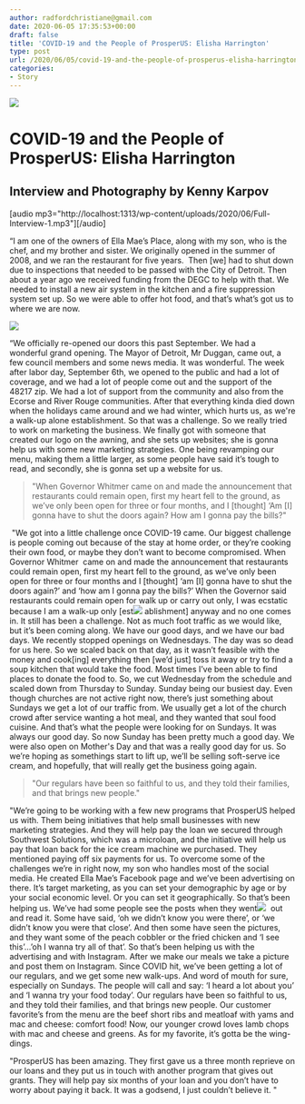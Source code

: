 ```yaml
---
author: radfordchristiane@gmail.com
date: 2020-06-05 17:35:53+00:00
draft: false
title: 'COVID-19 and the People of ProsperUS: Elisha Harrington'
type: post
url: /2020/06/05/covid-19-and-the-people-of-prosperus-elisha-harrington/
categories:
- Story
---
```


![](http://localhost:1313/wp-content/uploads/2020/06/KAR41351_InPixio-300x200.jpg)





# COVID-19 and the People of ProsperUS: Elisha Harrington




## Interview and Photography by Kenny Karpov




[audio mp3="http://localhost:1313/wp-content/uploads/2020/06/Full-Interview-1.mp3"][/audio]



“I am one of the owners of Ella Mae’s Place, along with my son, who is the chef, and my brother and sister. We originally opened in the summer of 2008, and we ran the restaurant for five years.  Then [we] had to shut down due to inspections that needed to be passed with the City of Detroit. Then about a year ago we received funding from the DEGC to help with that. We needed to install a new air system in the kitchen and a fire suppression system set up. So we were able to offer hot food, and that’s what’s got us to where we are now.

![](http://localhost:1313/wp-content/uploads/2020/06/KAR44121_InPixio-300x200.jpg)


“We officially re-opened our doors this past September. We had a wonderful grand opening. The Mayor of Detroit, Mr Duggan, came out, a few council members and some news media. It was wonderful. The week after labor day, September 6th, we opened to the public and had a lot of coverage, and we had a lot of people come out and the support of the 48217 zip. We had a lot of support from the community and also from the Ecorse and River Rouge communities. After that everything kinda died down when the holidays came around and we had winter, which hurts us, as we're a walk-up alone establishment. So that was a challenge. So we really tried to work on marketing the business. We finally got with someone that created our logo on the awning, and she sets up websites; she is gonna help us with some new marketing strategies. One being revamping our menu, making them a little larger, as some people have said it’s tough to read, and secondly, she is gonna set up a website for us.


<blockquote>"When Governor Whitmer came on and made the announcement that restaurants could remain open, first my heart fell to the ground, as we’ve only been open for three or four months, and I [thought] ‘Am [I] gonna have to shut the doors again? How am I gonna pay the bills?"</blockquote>


 "We got into a little challenge once COVID-19 came. Our biggest challenge is people coming out because of the stay at home order, or they’re cooking their own food, or maybe they don’t want to become compromised. When Governor Whitmer  came on and made the announcement that restaurants could remain open, first my heart fell to the ground, as we’ve only been open for three or four months and I [thought] ‘am [I] gonna have to shut the doors again?’ and ‘how am I gonna pay the bills?’ When the Governor said restaurants could remain open for walk up or carry out only, I was ecstatic because I am a walk-up only [est![](http://localhost:1313/wp-content/uploads/2020/06/KAR42291_InPixio-300x200.jpg)
ablishment] anyway and no one comes in. It still has been a challenge. Not as much foot traffic as we would like, but it’s been coming along. We have our good days, and we have our bad days. We recently stopped openings on Wednesdays. The day was so dead for us here. So we scaled back on that day, as it wasn’t feasible with the money and cook[ing] everything then [we’d just] toss it away or try to find a soup kitchen that would take the food. Most times I’ve been able to find places to donate the food to. So, we cut Wednesday from the schedule and scaled down from Thursday to Sunday. Sunday being our busiest day. Even though churches are not active right now, there’s just something about Sundays we get a lot of our traffic from. We usually get a lot of the church crowd after service wanting a hot meal, and they wanted that soul food cuisine. And that’s what the people were looking for on Sundays. It was always our good day. So now Sunday has been pretty much a good day. We were also open on Mother's Day and that was a really good day for us. So we’re hoping as somethings start to lift up, we’ll be selling soft-serve ice cream, and hopefully, that will really get the business going again.


<blockquote>"Our regulars have been so faithful to us, and they told their families, and that brings new people."
</blockquote>


"We’re going to be working with a few new programs that ProsperUS helped us with. Them being initiatives that help small businesses with new marketing strategies. And they will help pay the loan we secured through Southwest Solutions, which was a microloan, and the initiative will help us pay that loan back for the ice cream machine we purchased. They mentioned paying off six payments for us. To overcome some of the challenges we’re in right now, my son who handles most of the social media. He created Ella Mae’s Facebook page and we’ve been advertising on there. It’s target marketing, as you can set your demographic by age or by your social economic level. Or you can set it geographically. So that’s been helping us. We’ve had some people see the posts when they went![](http://localhost:1313/wp-content/uploads/2020/06/KAR42851_InPixio-300x200.jpg)
 out and read it. Some have said, ‘oh we didn’t know you were there’, or ‘we didn’t know you were that close’. And then some have seen the pictures, and they want some of the peach cobbler or the fried chicken and ‘I see this’...’oh I wanna try all of that’. So that’s been helping us with the advertising and with Instagram. After we make our meals we take a picture and post them on Instagram. Since COVID hit, we’ve been getting a lot of our regulars, and we get some new walk-ups. And word of mouth for sure, especially on Sundays. The people will call and say: ‘I heard a lot about you’ and ‘I wanna try your food today’. Our regulars have been so faithful to us, and they told their families, and that brings new people. Our customer favorite’s from the menu are the beef short ribs and meatloaf with yams and mac and cheese: comfort food! Now, our younger crowd loves lamb chops with mac and cheese and greens. As for my favorite, it’s gotta be the wing-dings. 

"ProsperUS has been amazing. They first gave us a three month reprieve on our loans and they put us in touch with another program that gives out grants. They will help pay six months of your loan and you don’t have to worry about paying it back. It was a godsend, I just couldn’t believe it. "

 
